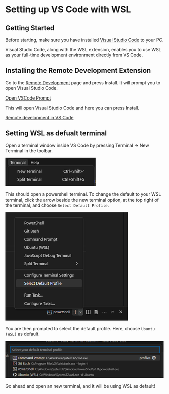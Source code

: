 # Setting up VS Code with WSL

## Getting Started 

Before starting, make sure you have installed [Visual Studio Code](https://code.visualstudio.com/) to your PC.

Visual Studio Code, along with the WSL extension, enables you to use WSL as your full-time development environment directly from VS Code.

## Installing the Remote Development Extension

Go to the [Remote Development](https://marketplace.visualstudio.com/items?itemName=ms-vscode-remote.vscode-remote-extensionpack) page and press Install. It will prompt you to open Visual Studio Code.

[Open VSCode Prompt](img/8-open-vscode.png)

This will open Visual Studio Code and here you can press Install.

[Remote development in VS Code](img/9-install-remote-dev.png)

## Setting WSL as defualt terminal

Open a terminal window inside VS Code by pressing Terminal -> New Terminal in the toolbar.

![new terminal option](img/10-new-terminal.png)

This should open a powershell terminal. To change the default to your WSL terminal, click the arrow beside the new terminal option, at the top right of the terminal, and choose `Select Default Profile`.

![select default profile](img/11-default-profile.png)

You are then prompted to select the default profile. Here, choose `Ubuntu (WSL)` as default.

![select profile command](img/12-ubuntu-terminal.png)

Go ahead and open an new terminal, and it will be using WSL as default!